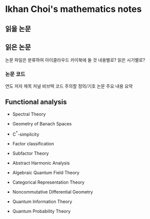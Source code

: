 # Ikhan Choi's mathematics notes





## 읽을 논문





## 읽은 논문


논문 파일은 분류하여 아이클라우드 카이북에 둘 것
	내용별로? 읽은 시기별로?


### 논문 코드
연도 저자 제목 저널
비브텍 코드
주의할 정의/기호
논문 주요 내용 요약


## Functional analysis

- Spectral Theory
- Geometry of Banach Spaces

- C$^*$-simplicity

- Factor classification
- Subfactor Theory

- Abstract Harmonic Analysis
- Algebraic Quantum Field Theory
- Categorical Representation Theory
- Noncommutative Differential Geometry
- Quantum Information Theory
- Quantum Probability Theory